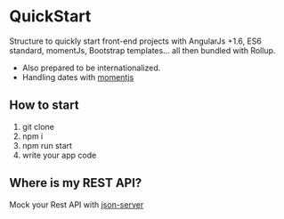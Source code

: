 # QuickStart
Structure to quickly start front-end projects with AngularJs +1.6, ES6 standard, momentJs, Bootstrap templates... all then bundled with Rollup.

* Also prepared to be internationalized.
* Handling dates with [momentjs](http://momentjs.com/)

## How to start

1. git clone
2. npm i
3. npm run start
4. write your app code

## Where is my REST API?
Mock your Rest API with [json-server](https://github.com/typicode/json-server)
